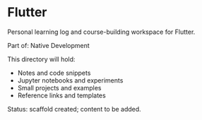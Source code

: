 # Flutter

Personal learning log and course-building workspace for Flutter.

Part of: Native Development

This directory will hold:
- Notes and code snippets
- Jupyter notebooks and experiments
- Small projects and examples
- Reference links and templates

Status: scaffold created; content to be added.

